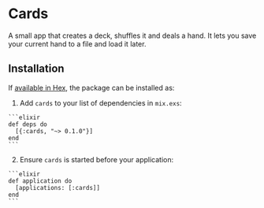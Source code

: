 # Cards

A small app that creates a deck, shuffles it and deals a hand. It lets you save your current hand to a file and load it later.

## Installation

If [available in Hex](https://hex.pm/docs/publish), the package can be installed as:

  1. Add `cards` to your list of dependencies in `mix.exs`:

    ```elixir
    def deps do
      [{:cards, "~> 0.1.0"}]
    end
    ```

  2. Ensure `cards` is started before your application:

    ```elixir
    def application do
      [applications: [:cards]]
    end
    ```
